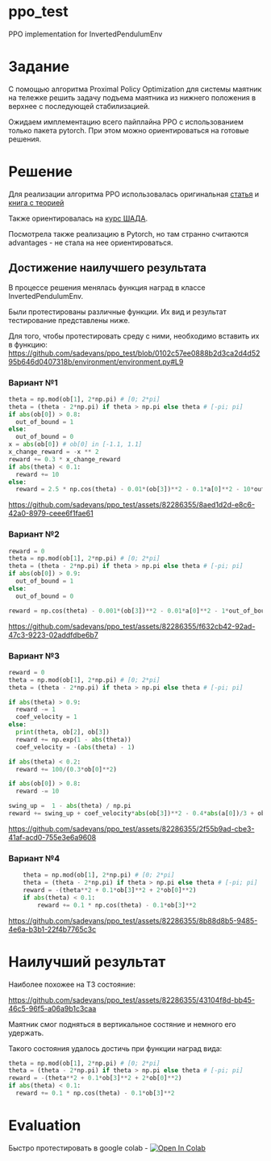 # ppo_test
PPO implementation for InvertedPendulumEnv

# Задание

С помощью алгоритма Proximal Policy Optimization для системы маятник на тележке решить задачу подъема маятника из нижнего положения в верхнее с последующей стабилизацией.

Ожидаем имплементацию всего пайплайна PPO с использованием только пакета pytorch. При этом можно ориентироваться на готовые решения.

# Решение
Для реализации алгоритма PPO использовалась оригинальная [статья](https://arxiv.org/pdf/1707.06347.pdf) и [книга с теорией](https://github.com/FortsAndMills/RL-Theory-book/blob/main/RL_Theory_Book.pdf)

Также ориентировалась на [курс ШАДА](https://github.com/yandexdataschool/Practical_RL/tree/master).

Посмотрела также реализацию в Pytorch, но там странно считаются advantages - не стала на нее ориентироваться.

## Достижение наилучшего результата
В процессе решения менялась функция наград в классе InvertedPendulumEnv.

Были протестированы различные функции. Их вид и результат тестирование представлены ниже.

Для того, чтобы протестировать среду с ними, необходимо вставить их в функцию: https://github.com/sadevans/ppo_test/blob/0102c57ee0888b2d3ca2d4d5295b646d0407318b/environment/environment.py#L9
### Вариант №1

```python
theta = np.mod(ob[1], 2*np.pi) # [0; 2*pi]
theta = (theta - 2*np.pi) if theta > np.pi else theta # [-pi; pi]
if abs(ob[0]) > 0.8:
  out_of_bound = 1
else:
  out_of_bound = 0
x = abs(ob[0]) # ob[0] in [-1.1, 1.1]
x_change_reward = -x ** 2
reward += 0.3 * x_change_reward
if abs(theta) < 0.1:
  reward += 10
else:
  reward = 2.5 * np.cos(theta) - 0.01*(ob[3])**2 - 0.1*a[0]**2 - 10*out_of_bound
```

https://github.com/sadevans/ppo_test/assets/82286355/8aed1d2d-e8c6-42a0-8979-ceee6f1fae61

### Вариант №2
```python
reward = 0
theta = np.mod(ob[1], 2*np.pi) # [0; 2*pi]
theta = (theta - 2*np.pi) if theta > np.pi else theta # [-pi; pi]      
if abs(ob[0]) > 0.9:
  out_of_bound = 1
else:
  out_of_bound = 0

reward = np.cos(theta) - 0.001*(ob[3])**2 - 0.01*a[0]**2 - 1*out_of_bound
```

https://github.com/sadevans/ppo_test/assets/82286355/f632cb42-92ad-47c3-9223-02addfdbe6b7

### Вариант №3
```python
reward = 0
theta = np.mod(ob[1], 2*np.pi) # [0; 2*pi]
theta = (theta - 2*np.pi) if theta > np.pi else theta # [-pi; pi]

if abs(theta) > 0.9:
  reward -= 1
  coef_velocity = 1
else:
  print(theta, ob[2], ob[3])
  reward += np.exp(1 - abs(theta))
  coef_velocity = -(abs(theta) - 1)

if abs(theta) < 0.2:
  reward += 100/(0.3*ob[0]**2)

if abs(ob[0]) > 0.8:
  reward -= 10

swing_up =  1 - abs(theta) / np.pi
reward += swing_up + coef_velocity*abs(ob[3])**2 - 0.4*abs(a[0])/3 + ob[0] * 0.2*abs(ob[2]) # более плавно но перелетает все равно
```


https://github.com/sadevans/ppo_test/assets/82286355/2f55b9ad-cbe3-41af-acd0-755e3e6a9608

### Вариант №4
```python
    theta = np.mod(ob[1], 2*np.pi) # [0; 2*pi]
    theta = (theta - 2*np.pi) if theta > np.pi else theta # [-pi; pi]
    reward = -(theta**2 + 0.1*ob[3]**2 + 2*ob[0]**2)
    if abs(theta) < 0.1:
        reward += 0.1 * np.cos(theta) - 0.1*ob[3]**2
```
https://github.com/sadevans/ppo_test/assets/82286355/8b88d8b5-9485-4e6a-b3b1-22f4b7765c3c


# Наилучший результат
Наиболее похожее на ТЗ состояние:



https://github.com/sadevans/ppo_test/assets/82286355/43104f8d-bb45-46c5-96f5-a06a9b1c3caa



Маятник смог подняться в вертикальное состяние и немного его удержать. 

Такого состояния удалось достичь при функции наград вида:
```python
theta = np.mod(ob[1], 2*np.pi) # [0; 2*pi]
theta = (theta - 2*np.pi) if theta > np.pi else theta # [-pi; pi]
reward = -(theta**2 + 0.1*ob[3]**2 + 2*ob[0]**2)
if abs(theta) < 0.1:
  reward += 0.1 * np.cos(theta) - 0.1*ob[3]**2
```

# Evaluation
Быстро протестировать в google colab - [![Open In Colab](https://colab.research.google.com/assets/colab-badge.svg)](https://colab.research.google.com/github/sadevans/ppo_test/blob/main/fast_eval.ipynb)

